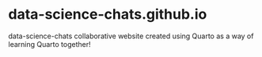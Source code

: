 # data-science-chats.github.io
data-science-chats collaborative website created using Quarto as a way of learning Quarto together!
